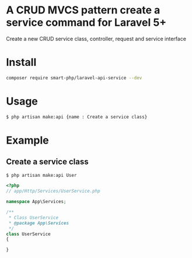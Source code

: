 <p align="center">


</p>

# A CRUD MVCS pattern create a service command for Laravel 5+
Create a new CRUD service class, controller, request and service interface

# Install
```bash
composer require smart-php/laravel-api-service --dev
```


# Usage
```bash
$ php artisan make:api {name : Create a service class}
```

# Example

## Create a service class
```bash
$ php artisan make:api User
```

```php
<?php
// app/Http/Services/UserService.php

namespace App\Services;

/**
 * Class UserService
 * @package App\Services
 */
class UserService
{

}
```